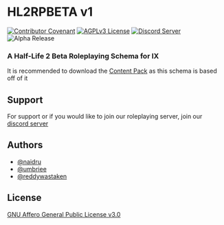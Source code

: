 # HL2RPBETA v1

[![Contributor Covenant](https://img.shields.io/badge/Contributor%20Covenant-2.1-4baaaa.svg)](CODE_OF_CONDUCT.md)
[![AGPLv3 License](https://img.shields.io/badge/License-AGPLv3-blue
)](https://github.com/Naidru/HL2RPBETA/blob/main/LICENSE)
[![Discord Server](https://img.shields.io/discord/1161489949300900040?logo=discord&logoColor=white&label=Discord
)](https://discord.gg/N8kqyjVzzV)
![Alpha Release](https://img.shields.io/badge/Release-Alpha-darkred)

### A Half-Life 2 Beta Roleplaying Schema for IX

It is recommended to download the [Content Pack](https://steamcommunity.com/sharedfiles/filedetails/?id=3049488678) as this schema is based off of it

## Support

For support or if you would like to join our roleplaying server, join our [discord server](https://discord.gg/N8kqyjVzzV)

## Authors

- [@naidru](https://www.github.com/naidru)
- [@umbriee](https://github.com/Umbriee)
- [@reddywastaken](https://github.com/Reddywastaken)

## License

[GNU Affero General Public License v3.0](https://github.com/Naidru/HL2RPBETA/blob/main/LICENSE)
